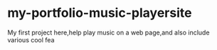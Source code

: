 #  my-portfolio-music-playersite
My first project here,help play music on a web page,and also include various cool fea
